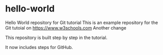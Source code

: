 # hello-world
Hello World repository for Git tutorial
This is an example repository for the Git tutoial on https://www.w3schools.com
Another change

This repository is built step by step in the tutorial. 

It now includes steps for GitHub.

